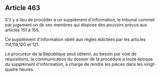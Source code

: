 Article 463
----
S'il y a lieu de procéder à un supplément d'information, le tribunal commet par
jugement un de ses membres qui dispose des pouvoirs prévus aux articles 151 à
155.

Ce supplément d'information obéit aux règles édictées par les articles
114,119,120 et 121.

Le procureur de la République peut obtenir, au besoin par voie de réquisitions,
la communication du dossier de la procédure à toute époque du supplément
d'information, à charge de rendre les pièces dans les vingt-quatre heures.
